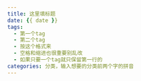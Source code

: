 ```yaml
---
title: 这里填标题
date: {{ date }}
tags: 
  - 第一个tag
  - 第二个tag
  - 按这个格式来
  - 空格和缩进也很重要别乱改
  - 如果只要一个tag就只保留第一行的
categories: 分类，输入想要的分类前两个字的拼音
---
```

